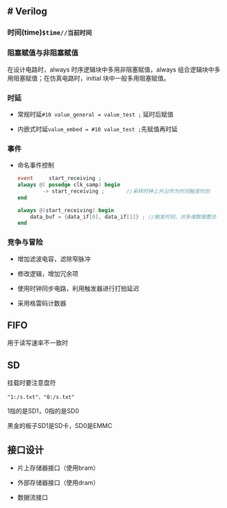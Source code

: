## # Verilog

### 时间(time)`$time//当前时间`

### 阻塞赋值与非阻塞赋值

在设计电路时，always 时序逻辑块中多用非阻塞赋值，always 组合逻辑块中多用阻塞赋值；在仿真电路时，initial 块中一般多用阻塞赋值。

### 时延

- 常规时延`#10 value_general = value_test ;` 延时后赋值

- 内嵌式时延`value_embed = #10 value_test ;`先赋值再时延

### 事件

- 命名事件控制
  
  ```verilog
  event     start_receiving ;
  always @( posedge clk_samp) begin
          -> start_receiving ;       //采样时钟上升沿作为时间触发时刻
  end
  
  always @(start_receiving) begin
      data_buf = {data_if[0], data_if[1]} ; //触发时刻，对多维数据整合
  end
  ```

### 竞争与冒险

- 增加滤波电容，滤除窄脉冲

- 修改逻辑，增加冗余项

- 使用时钟同步电路，利用触发器进行打拍延迟

- 采用格雷码计数器

## FIFO

用于读写速率不一致时

## SD

挂载时要注意盘符

`"1:/s.txt"，"0:/s.txt"`

1指的是SD1，0指的是SD0

黑金的板子SD1是SD卡，SD0是EMMC

## 接口设计

+ 片上存储器接口（使用bram）

+ 外部存储器接口（使用dram）

+ 数据流接口
